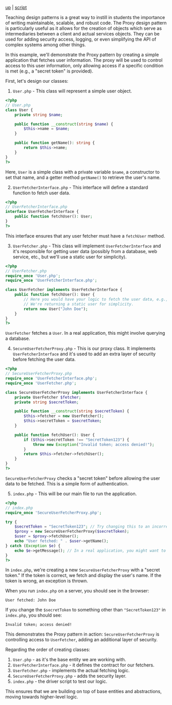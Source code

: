 [up](../README.md) | [script](script/page01.md)

Teaching design patterns is a great way to instill in students the importance of writing maintainable, scalable, and robust code. The Proxy design pattern is particularly useful as it allows for the creation of objects which serve as intermediaries between a client and actual services objects. They can be used for adding security access, logging, or even simplifying the API of complex systems among other things.

In this example, we'll demonstrate the Proxy pattern by creating a simple application that fetches user information. The proxy will be used to control access to this user information, only allowing access if a specific condition is met (e.g., a "secret token" is provided). 

First, let's design our classes:

1. `User.php` - This class will represent a simple user object.

```php
<?php
// User.php
class User {
    private string $name;

    public function __construct(string $name) {
        $this->name = $name;
    }

    public function getName(): string {
        return $this->name;
    }
}
?>
```

Here, `User` is a simple class with a private variable `$name`, a constructor to set that name, and a getter method `getName()` to retrieve the user's name.

2. `UserFetcherInterface.php` - This interface will define a standard function to fetch user data.

```php
<?php
// UserFetcherInterface.php
interface UserFetcherInterface {
    public function fetchUser(): User;
}
?>
```

This interface ensures that any user fetcher must have a `fetchUser` method.

3. `UserFetcher.php` - This class will implement `UserFetcherInterface` and it's responsible for getting user data (possibly from a database, web service, etc., but we'll use a static user for simplicity).

```php
<?php
// UserFetcher.php
require_once 'User.php';
require_once 'UserFetcherInterface.php';

class UserFetcher implements UserFetcherInterface {
    public function fetchUser(): User {
        // Here you would have your logic to fetch the user data, e.g., from a database.
        // We're returning a static user for simplicity.
        return new User("John Doe");
    }
}
?>
```

`UserFetcher` fetches a `User`. In a real application, this might involve querying a database.

4. `SecureUserFetcherProxy.php` - This is our proxy class. It implements `UserFetcherInterface` and it's used to add an extra layer of security before fetching the user data.

```php
<?php
// SecureUserFetcherProxy.php
require_once 'UserFetcherInterface.php';
require_once 'UserFetcher.php';

class SecureUserFetcherProxy implements UserFetcherInterface {
    private UserFetcher $fetcher;
    private string $secretToken;

    public function __construct(string $secretToken) {
        $this->fetcher = new UserFetcher();
        $this->secretToken = $secretToken;
    }

    public function fetchUser(): User {
        if ($this->secretToken !== "SecretToken123") {
            throw new Exception("Invalid token; access denied!");
        }
        return $this->fetcher->fetchUser();
    }
}
?>
```

`SecureUserFetcherProxy` checks a "secret token" before allowing the user data to be fetched. This is a simple form of authentication.

5. `index.php` - This will be our main file to run the application.

```php
<?php
// index.php
require_once 'SecureUserFetcherProxy.php';

try {
    $secretToken = "SecretToken123"; // Try changing this to an incorrect token to test the security.
    $proxy = new SecureUserFetcherProxy($secretToken);
    $user = $proxy->fetchUser();
    echo "User fetched: " . $user->getName();
} catch (Exception $e) {
    echo $e->getMessage(); // In a real application, you might want to handle exceptions differently.
}
?>
```

In `index.php`, we're creating a new `SecureUserFetcherProxy` with a "secret token." If the token is correct, we fetch and display the user's name. If the token is wrong, an exception is thrown.

When you run `index.php` on a server, you should see in the browser:
```
User fetched: John Doe
```

If you change the `$secretToken` to something other than `"SecretToken123"` in `index.php`, you should see:
```
Invalid token; access denied!
```

This demonstrates the Proxy pattern in action: `SecureUserFetcherProxy` is controlling access to `UserFetcher`, adding an additional layer of security.

Regarding the order of creating classes:
1. `User.php` - as it's the base entity we are working with.
2. `UserFetcherInterface.php` - it defines the contract for our fetchers.
3. `UserFetcher.php` - implements the actual fetching logic.
4. `SecureUserFetcherProxy.php` - adds the security layer.
5. `index.php` - the driver script to test our logic.

This ensures that we are building on top of base entities and abstractions, moving towards higher-level logic.
